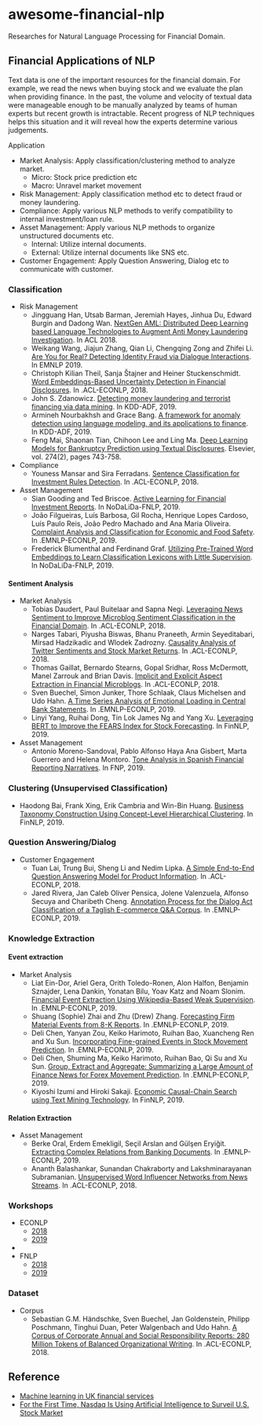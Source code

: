 # awesome-financial-nlp

Researches for Natural Language Processing for Financial Domain.

## Financial Applications of NLP

Text data is one of the important resources for the financial domain. For example, we read the news when buying stock and we evaluate the plan when providing finance. In the past, the volume and velocity of textual data were manageable enough to be manually analyzed by teams of human experts but recent growth is intractable. Recent progress of NLP techniques helps this situation and it will reveal how the experts determine various judgements.

Application

* Market Analysis: Apply classification/clustering method to analyze market.
  * Micro: Stock price prediction etc
  * Macro: Unravel market movement
* Risk Management: Apply classification method etc to detect fraud or money laundering.
* Compliance: Apply various NLP methods to verify compatibility to internal investment/loan rule.
* Asset Management: Apply various NLP methods to organize unstructured documents etc.
  * Internal: Utilize internal documents.
  * External: Utilize internal documents like SNS etc.
* Customer Engagement: Apply Question Answering, Dialog etc to communicate with customer.

### Classification

* Risk Management
  * Jingguang Han, Utsab Barman, Jeremiah Hayes, Jinhua Du, Edward Burgin and Dadong Wan. [NextGen AML: Distributed Deep Learning based Language Technologies to Augment Anti Money Laundering Investigation](https://www.aclweb.org/anthology/P18-4007/). In ACL 2018.
  * Weikang Wang, Jiajun Zhang, Qian Li, Chengqing Zong and Zhifei Li. [Are You for Real? Detecting Identity Fraud via Dialogue Interactions](https://www.aclweb.org/anthology/D19-1185/). In EMNLP 2019.
  * Christoph Kilian Theil, Sanja Štajner and Heiner Stuckenschmidt. [Word Embeddings-Based Uncertainty Detection in Financial Disclosures](https://www.aclweb.org/anthology/W18-3104/). In .ACL-ECONLP, 2018.
  * John S. Zdanowicz. [Detecting money laundering and terrorist financing via data mining](https://www.researchgate.net/publication/27297312_Detecting_money_laundering_and_terrorist_financing_via_data_mining). In KDD-ADF, 2019.
  * Armineh Nourbakhsh and Grace Bang. [A framework for anomaly detection using language modeling, and its applications to finance](https://arxiv.org/abs/1908.09156). In KDD-ADF, 2019.
  * Feng Mai, Shaonan Tian, Chihoon Lee and Ling Ma. [Deep Learning Models for Bankruptcy Prediction using Textual Disclosures](https://www.researchgate.net/publication/328406629_Deep_Learning_Models_for_Bankruptcy_Prediction_using_Textual_Disclosures). Elsevier, vol. 274(2), pages 743-758.
* Compliance
  * Youness Mansar and Sira Ferradans. [Sentence Classification for Investment Rules Detection](https://www.aclweb.org/anthology/W18-3106/). In .ACL-ECONLP, 2018.
* Asset Management
  * Sian Gooding and Ted Briscoe. [Active Learning for Financial Investment Reports](https://www.aclweb.org/anthology/W19-6404/). In NoDaLiDa-FNLP, 2019.
  * João Filgueiras, Luís Barbosa, Gil Rocha, Henrique Lopes Cardoso, Luís Paulo Reis, João Pedro Machado and Ana Maria Oliveira. [Complaint Analysis and Classification for Economic and Food Safety](https://www.aclweb.org/anthology/D19-5107/).  In .EMNLP-ECONLP, 2019.
  * Frederick Blumenthal and Ferdinand Graf. [Utilizing Pre-Trained Word Embeddings to Learn Classification Lexicons with Little Supervision](https://www.aclweb.org/anthology/W19-6402/). In NoDaLiDa-FNLP, 2019.

#### Sentiment Analysis

* Market Analysis
  * Tobias Daudert, Paul Buitelaar and Sapna Negi. [Leveraging News Sentiment to Improve Microblog Sentiment Classification in the Financial Domain](https://www.aclweb.org/anthology/W18-3107/). In .ACL-ECONLP, 2018.
  * Narges Tabari, Piyusha Biswas, Bhanu Praneeth, Armin Seyeditabari, Mirsad Hadzikadic and Wlodek Zadrozny. [Causality Analysis of Twitter Sentiments and Stock Market Returns](https://www.aclweb.org/anthology/W18-3102/). In .ACL-ECONLP, 2018.
  * Thomas Gaillat, Bernardo Stearns, Gopal Sridhar, Ross McDermott, Manel Zarrouk and Brian Davis. [Implicit and Explicit Aspect Extraction in Financial Microblogs](https://www.aclweb.org/anthology/W18-3108/). In .ACL-ECONLP, 2018.
  * Sven Buechel, Simon Junker, Thore Schlaak, Claus Michelsen and Udo Hahn. [A Time Series Analysis of Emotional Loading in Central Bank Statements](https://www.aclweb.org/anthology/D19-5103/). In .EMNLP-ECONLP, 2019.
  * Linyi Yang, Ruihai Dong, Tin Lok James Ng and Yang Xu. [Leveraging BERT to Improve the FEARS Index for Stock Forecasting](https://www.aclweb.org/anthology/W19-5509/). In FinNLP, 2019.
* Asset Management
  * Antonio Moreno-Sandoval, Pablo Alfonso Haya Ana Gisbert, Marta Guerrero and Helena Montoro. [Tone Analysis in Spanish Financial Reporting Narratives](https://www.aclweb.org/anthology/W19-6406/). In FNP, 2019.

### Clustering (Unsupervised Classification)

* Haodong Bai, Frank Xing, Erik Cambria and Win-Bin Huang. [Business Taxonomy Construction Using Concept-Level Hierarchical Clustering](https://www.aclweb.org/anthology/W19-5501/). In FinNLP, 2019.

### Question Answering/Dialog

* Customer Engagement
  * Tuan Lai, Trung Bui, Sheng Li and Nedim Lipka. [A Simple End-to-End Question Answering Model for Product Information](https://www.aclweb.org/anthology/W18-3105/). In .ACL-ECONLP, 2018.
  * Jared Rivera, Jan Caleb Oliver Pensica, Jolene Valenzuela, Alfonso Secuya and Charibeth Cheng. [Annotation Process for the Dialog Act Classification of a Taglish E-commerce Q&A Corpus](https://www.aclweb.org/anthology/D19-5108/).  In .EMNLP-ECONLP, 2019.

### Knowledge Extraction

#### Event extraction

* Market Analysis
  * Liat Ein-Dor, Ariel Gera, Orith Toledo-Ronen, Alon Halfon, Benjamin Sznajder, Lena Dankin, Yonatan Bilu, Yoav Katz and Noam Slonim. [Financial Event Extraction Using Wikipedia-Based Weak Supervision](https://www.aclweb.org/anthology/D19-5102/). In .EMNLP-ECONLP, 2019.
  * Shuang (Sophie) Zhai and Zhu (Drew) Zhang. [Forecasting Firm Material Events from 8-K Reports](https://www.aclweb.org/anthology/D19-5104/). In .EMNLP-ECONLP, 2019.
  * Deli Chen, Yanyan Zou, Keiko Harimoto, Ruihan Bao, Xuancheng Ren and Xu Sun. [Incorporating Fine-grained Events in Stock Movement Prediction](https://www.aclweb.org/anthology/D19-5105/). In .EMNLP-ECONLP, 2019.
  * Deli Chen, Shuming Ma, Keiko Harimoto, Ruihan Bao, Qi Su and Xu Sun. [Group, Extract and Aggregate: Summarizing a Large Amount of Finance News for Forex Movement Prediction](https://www.aclweb.org/anthology/D19-5106/). In .EMNLP-ECONLP, 2019.
  * Kiyoshi Izumi and Hiroki Sakaji. [Economic Causal-Chain Search using Text Mining Technology](https://www.aclweb.org/anthology/W19-5510/). In FinNLP, 2019.

#### Relation Extraction

* Asset Management
  * Berke Oral, Erdem Emekligil, Seçil Arslan and Gülşen Eryiğit. [Extracting Complex Relations from Banking Documents](https://www.aclweb.org/anthology/D19-5101/). In .EMNLP-ECONLP, 2019.
  * Ananth Balashankar, Sunandan Chakraborty and Lakshminarayanan Subramanian. [Unsupervised Word Influencer Networks from News Streams](https://www.aclweb.org/anthology/W18-3109/). In .ACL-ECONLP, 2018.


### Workshops

* ECONLP
  * [2018](https://julielab.de/econlp/2018/)
  * [2019](https://sites.google.com/view/econlp-2019)
* 
* FNLP
  * [2018](http://wp.lancs.ac.uk/cfie/fnp2018/)
  * [2019](https://www.aclweb.org/anthology/volumes/W19-64/)


### Dataset

* Corpus
  * Sebastian G.M. Händschke, Sven Buechel, Jan Goldenstein, Philipp Poschmann, Tinghui Duan, Peter Walgenbach and Udo Hahn. [A Corpus of Corporate Annual and Social Responsibility Reports: 280 Million Tokens of Balanced Organizational Writing](https://www.aclweb.org/anthology/W18-3103/). In .ACL-ECONLP, 2018.

## Reference

* [Machine learning in UK financial services](https://www.bankofengland.co.uk/-/media/boe/files/report/2019/machine-learning-in-uk-financial-services.pdf)
* [For the First Time, Nasdaq Is Using Artificial Intelligence to Surveil U.S. Stock Market](https://www.nasdaq.com/articles/for-the-first-time-nasdaq-is-using-artificial-intelligence-to-surveil-u.s.-stock-market)
